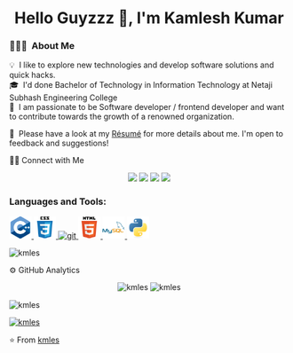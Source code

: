 <h1 align="center">Hello Guyzzz 👋, I'm Kamlesh Kumar</h1>

### 👨🏻‍💻 &nbsp;About Me

💡  &nbsp;I like to explore new technologies and develop software solutions and quick hacks.\
🎓 &nbsp;I'd done Bachelor of Technology in Information Technology at Netaji Subhash Engineering College\
🌱 &nbsp;I am passionate to be Software developer / frontend developer and want to contribute towards the growth of a renowned organization.

📄 &nbsp;Please have a look at my [Résumé](#) for more details about me. I'm open to feedback and suggestions!

🤝🏻  Connect with Me

<p align="center">
<a href="https://www.linkedin.com/in/kamlesh-kumar-20a9591bb/"><img src="https://img.shields.io/badge/-Kamlesh%20Kumar-0077B5?style=flat-square&logo=Linkedin&logoColor=white"/></a>
<a href="mailto:chandkamlesh318@gmail.com"><img src="https://img.shields.io/badge/-chandkamlesh318@gmail.com-D14836?style=flat-square&logo=Gmail&logoColor=white"/></a>
<a href="https://www.instagram.com/_me.confusion_/"><img src="https://img.shields.io/badge/-@__me.confusion__-E4405F?style=flat-square&logo=Instagram&logoColor=white"/></a>
<a href="https://facebook.com/AVS1508"><img src="https://img.shields.io/badge/-@Kamlesh Kumar-1877F2?style=flat-square&logo=Facebook&logoColor=white"/></a>

</p>


<h3 align="left">Languages and Tools:</h3>
<p align="left"> <a href="https://www.w3schools.com/cpp/" target="_blank" rel="noreferrer"> <img src="https://raw.githubusercontent.com/devicons/devicon/master/icons/cplusplus/cplusplus-original.svg" alt="cplusplus" width="40" height="40"/> </a> <a href="https://www.w3schools.com/css/" target="_blank" rel="noreferrer"> <img src="https://raw.githubusercontent.com/devicons/devicon/master/icons/css3/css3-original-wordmark.svg" alt="css3" width="40" height="40"/> </a> <a href="https://git-scm.com/" target="_blank" rel="noreferrer"> <img src="https://www.vectorlogo.zone/logos/git-scm/git-scm-icon.svg" alt="git" width="40" height="40"/> </a> <a href="https://www.w3.org/html/" target="_blank" rel="noreferrer"> <img src="https://raw.githubusercontent.com/devicons/devicon/master/icons/html5/html5-original-wordmark.svg" alt="html5" width="40" height="40"/> </a> <a href="https://www.mysql.com/" target="_blank" rel="noreferrer"> <img src="https://raw.githubusercontent.com/devicons/devicon/master/icons/mysql/mysql-original-wordmark.svg" alt="mysql" width="40" height="40"/> </a> <a href="https://www.python.org" target="_blank" rel="noreferrer"> <img src="https://raw.githubusercontent.com/devicons/devicon/master/icons/python/python-original.svg" alt="python" width="40" height="40"/> </a> </p>

<p align="left"> <img src="https://komarev.com/ghpvc/?username=kmles&label=Profile%20views&color=0e75b6&style=flat" alt="kmles" /> </p>


⚙️  GitHub Analytics

<p align="center"><img src="https://github-readme-stats.vercel.app/api/top-langs?username=kmles&show_icons=true&locale=en&layout=compact" alt="kmles" />
<img src="https://github-readme-streak-stats.herokuapp.com/?user=kmles&" alt="kmles" />
</p>



<p><img align="center" src="https://github-readme-stats.vercel.app/api?username=kmles&show_icons=true&locale=en" alt="kmles" /></p>


<p align="left"> <a href="https://github.com/ryo-ma/github-profile-trophy"><img src="https://github-profile-trophy.vercel.app/?username=kmles" alt="kmles" /></a> </p>



⭐️ From [kmles](https://github.com/kmles)
